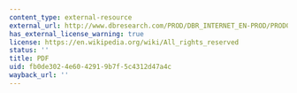 ```yaml
---
content_type: external-resource
external_url: http://www.dbresearch.com/PROD/DBR_INTERNET_EN-PROD/PROD0000000000215273.pdf
has_external_license_warning: true
license: https://en.wikipedia.org/wiki/All_rights_reserved
status: ''
title: PDF
uid: fb0de302-4e60-4291-9b7f-5c4312d47a4c
wayback_url: ''
---
```


